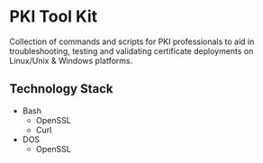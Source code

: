 # PKI Tool Kit
Collection of commands and scripts for PKI professionals to aid in troubleshooting, testing and validating certificate deployments on Linux/Unix & Windows platforms.

## Technology Stack
- Bash
  - OpenSSL
  - Curl
- DOS
  - OpenSSL
